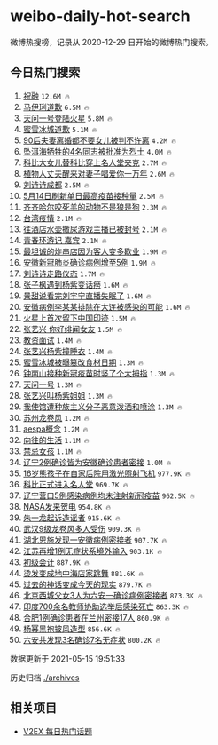 # weibo-daily-hot-search

微博热搜榜，记录从 2020-12-29 日开始的微博热门搜索。

## 今日热门搜索

<!-- BEGIN -->

1. [祝融](https://s.weibo.com/weibo?q=%E7%A5%9D%E8%9E%8D&Refer=top) `12.6M 🔥`
1. [马伊琍道歉](https://s.weibo.com/weibo?q=%23%E9%A9%AC%E4%BC%8A%E7%90%8D%E9%81%93%E6%AD%89%23&Refer=top) `6.5M 🔥`
1. [天问一号登陆火星](https://s.weibo.com/weibo?q=%E5%A4%A9%E9%97%AE%E4%B8%80%E5%8F%B7%E7%99%BB%E9%99%86%E7%81%AB%E6%98%9F&Refer=top) `5.8M 🔥`
1. [蜜雪冰城道歉](https://s.weibo.com/weibo?q=%23%E8%9C%9C%E9%9B%AA%E5%86%B0%E5%9F%8E%E9%81%93%E6%AD%89%23&Refer=top) `5.1M 🔥`
1. [90后夫妻离婚都不要女儿被判不许离](https://s.weibo.com/weibo?q=%2390%E5%90%8E%E5%A4%AB%E5%A6%BB%E7%A6%BB%E5%A9%9A%E9%83%BD%E4%B8%8D%E8%A6%81%E5%A5%B3%E5%84%BF%E8%A2%AB%E5%88%A4%E4%B8%8D%E8%AE%B8%E7%A6%BB%23&Refer=top) `4.2M 🔥`
1. [坠洱海牺牲的4名同志被批准为烈士](https://s.weibo.com/weibo?q=%23%E5%9D%A0%E6%B4%B1%E6%B5%B7%E7%89%BA%E7%89%B2%E7%9A%844%E5%90%8D%E5%90%8C%E5%BF%97%E8%A2%AB%E6%89%B9%E5%87%86%E4%B8%BA%E7%83%88%E5%A3%AB%23&Refer=top) `4.0M 🔥`
1. [科比大女儿替科比穿上名人堂夹克](https://s.weibo.com/weibo?q=%23%E7%A7%91%E6%AF%94%E5%A4%A7%E5%A5%B3%E5%84%BF%E6%9B%BF%E7%A7%91%E6%AF%94%E7%A9%BF%E4%B8%8A%E5%90%8D%E4%BA%BA%E5%A0%82%E5%A4%B9%E5%85%8B%23&Refer=top) `2.7M 🔥`
1. [植物人丈夫醒来对妻子唱爱你一万年](https://s.weibo.com/weibo?q=%23%E6%A4%8D%E7%89%A9%E4%BA%BA%E4%B8%88%E5%A4%AB%E9%86%92%E6%9D%A5%E5%AF%B9%E5%A6%BB%E5%AD%90%E5%94%B1%E7%88%B1%E4%BD%A0%E4%B8%80%E4%B8%87%E5%B9%B4%23&Refer=top) `2.6M 🔥`
1. [刘诗诗成都](https://s.weibo.com/weibo?q=%23%E5%88%98%E8%AF%97%E8%AF%97%E6%88%90%E9%83%BD%23&Refer=top) `2.5M 🔥`
1. [5月14日刷新单日最高疫苗接种量](https://s.weibo.com/weibo?q=%235%E6%9C%8814%E6%97%A5%E5%88%B7%E6%96%B0%E5%8D%95%E6%97%A5%E6%9C%80%E9%AB%98%E7%96%AB%E8%8B%97%E6%8E%A5%E7%A7%8D%E9%87%8F%23&Refer=top) `2.5M 🔥`
1. [齐齐哈尔咬死羊的动物不是狼是狗](https://s.weibo.com/weibo?q=%23%E9%BD%90%E9%BD%90%E5%93%88%E5%B0%94%E5%92%AC%E6%AD%BB%E7%BE%8A%E7%9A%84%E5%8A%A8%E7%89%A9%E4%B8%8D%E6%98%AF%E7%8B%BC%E6%98%AF%E7%8B%97%23&Refer=top) `2.3M 🔥`
1. [台湾疫情](https://s.weibo.com/weibo?q=%E5%8F%B0%E6%B9%BE%E7%96%AB%E6%83%85&Refer=top) `2.1M 🔥`
1. [往酒店水壶撒尿游戏主播已被封号](https://s.weibo.com/weibo?q=%23%E5%BE%80%E9%85%92%E5%BA%97%E6%B0%B4%E5%A3%B6%E6%92%92%E5%B0%BF%E6%B8%B8%E6%88%8F%E4%B8%BB%E6%92%AD%E5%B7%B2%E8%A2%AB%E5%B0%81%E5%8F%B7%23&Refer=top) `2.1M 🔥`
1. [青春环游记 嘉宾](https://s.weibo.com/weibo?q=%E9%9D%92%E6%98%A5%E7%8E%AF%E6%B8%B8%E8%AE%B0%20%E5%98%89%E5%AE%BE&Refer=top) `2.1M 🔥`
1. [最坦诚的炸串店因为客人变多歇业](https://s.weibo.com/weibo?q=%23%E6%9C%80%E5%9D%A6%E8%AF%9A%E7%9A%84%E7%82%B8%E4%B8%B2%E5%BA%97%E5%9B%A0%E4%B8%BA%E5%AE%A2%E4%BA%BA%E5%8F%98%E5%A4%9A%E6%AD%87%E4%B8%9A%23&Refer=top) `1.9M 🔥`
1. [安徽新冠肺炎确诊病例增至5例](https://s.weibo.com/weibo?q=%23%E5%AE%89%E5%BE%BD%E6%96%B0%E5%86%A0%E8%82%BA%E7%82%8E%E7%A1%AE%E8%AF%8A%E7%97%85%E4%BE%8B%E5%A2%9E%E8%87%B35%E4%BE%8B%23&Refer=top) `1.9M 🔥`
1. [刘诗诗走路仪态](https://s.weibo.com/weibo?q=%23%E5%88%98%E8%AF%97%E8%AF%97%E8%B5%B0%E8%B7%AF%E4%BB%AA%E6%80%81%23&Refer=top) `1.7M 🔥`
1. [张子枫遇到杨紫变话痨](https://s.weibo.com/weibo?q=%23%E5%BC%A0%E5%AD%90%E6%9E%AB%E9%81%87%E5%88%B0%E6%9D%A8%E7%B4%AB%E5%8F%98%E8%AF%9D%E7%97%A8%23&Refer=top) `1.6M 🔥`
1. [景甜说看完刘宇宁直播失眠了](https://s.weibo.com/weibo?q=%23%E6%99%AF%E7%94%9C%E8%AF%B4%E7%9C%8B%E5%AE%8C%E5%88%98%E5%AE%87%E5%AE%81%E7%9B%B4%E6%92%AD%E5%A4%B1%E7%9C%A0%E4%BA%86%23&Refer=top) `1.6M 🔥`
1. [安徽病例李某某排除在大连被感染的可能](https://s.weibo.com/weibo?q=%23%E5%AE%89%E5%BE%BD%E7%97%85%E4%BE%8B%E6%9D%8E%E6%9F%90%E6%9F%90%E6%8E%92%E9%99%A4%E5%9C%A8%E5%A4%A7%E8%BF%9E%E8%A2%AB%E6%84%9F%E6%9F%93%E7%9A%84%E5%8F%AF%E8%83%BD%23&Refer=top) `1.6M 🔥`
1. [火星上首次留下中国印迹](https://s.weibo.com/weibo?q=%23%E7%81%AB%E6%98%9F%E4%B8%8A%E9%A6%96%E6%AC%A1%E7%95%99%E4%B8%8B%E4%B8%AD%E5%9B%BD%E5%8D%B0%E8%BF%B9%23&Refer=top) `1.5M 🔥`
1. [张艺兴 你好绯闻女友](https://s.weibo.com/weibo?q=%E5%BC%A0%E8%89%BA%E5%85%B4%20%E4%BD%A0%E5%A5%BD%E7%BB%AF%E9%97%BB%E5%A5%B3%E5%8F%8B&Refer=top) `1.5M 🔥`
1. [教资面试](https://s.weibo.com/weibo?q=%23%E6%95%99%E8%B5%84%E9%9D%A2%E8%AF%95%23&Refer=top) `1.4M 🔥`
1. [张艺兴杨紫撞睡衣](https://s.weibo.com/weibo?q=%23%E5%BC%A0%E8%89%BA%E5%85%B4%E6%9D%A8%E7%B4%AB%E6%92%9E%E7%9D%A1%E8%A1%A3%23&Refer=top) `1.4M 🔥`
1. [蜜雪冰城被曝篡改食材日期](https://s.weibo.com/weibo?q=%23%E8%9C%9C%E9%9B%AA%E5%86%B0%E5%9F%8E%E8%A2%AB%E6%9B%9D%E7%AF%A1%E6%94%B9%E9%A3%9F%E6%9D%90%E6%97%A5%E6%9C%9F%23&Refer=top) `1.3M 🔥`
1. [钟南山接种新冠疫苗时竖了个大拇指](https://s.weibo.com/weibo?q=%23%E9%92%9F%E5%8D%97%E5%B1%B1%E6%8E%A5%E7%A7%8D%E6%96%B0%E5%86%A0%E7%96%AB%E8%8B%97%E6%97%B6%E7%AB%96%E4%BA%86%E4%B8%AA%E5%A4%A7%E6%8B%87%E6%8C%87%23&Refer=top) `1.3M 🔥`
1. [天问一号](https://s.weibo.com/weibo?q=%23%E5%A4%A9%E9%97%AE%E4%B8%80%E5%8F%B7%23&Refer=top) `1.3M 🔥`
1. [张艺兴叫杨紫姐姐](https://s.weibo.com/weibo?q=%23%E5%BC%A0%E8%89%BA%E5%85%B4%E5%8F%AB%E6%9D%A8%E7%B4%AB%E5%A7%90%E5%A7%90%23&Refer=top) `1.3M 🔥`
1. [我使馆遭种族主义分子恶意泼洒和喷涂](https://s.weibo.com/weibo?q=%23%E6%88%91%E4%BD%BF%E9%A6%86%E9%81%AD%E7%A7%8D%E6%97%8F%E4%B8%BB%E4%B9%89%E5%88%86%E5%AD%90%E6%81%B6%E6%84%8F%E6%B3%BC%E6%B4%92%E5%92%8C%E5%96%B7%E6%B6%82%23&Refer=top) `1.3M 🔥`
1. [苏州龙卷风](https://s.weibo.com/weibo?q=%E8%8B%8F%E5%B7%9E%E9%BE%99%E5%8D%B7%E9%A3%8E&Refer=top) `1.2M 🔥`
1. [aespa概念](https://s.weibo.com/weibo?q=%23aespa%E6%A6%82%E5%BF%B5%23&Refer=top) `1.2M 🔥`
1. [向往的生活](https://s.weibo.com/weibo?q=%E5%90%91%E5%BE%80%E7%9A%84%E7%94%9F%E6%B4%BB&Refer=top) `1.1M 🔥`
1. [禁忌女孩](https://s.weibo.com/weibo?q=%E7%A6%81%E5%BF%8C%E5%A5%B3%E5%AD%A9&Refer=top) `1.1M 🔥`
1. [辽宁2例确诊皆为安徽确诊患者密接](https://s.weibo.com/weibo?q=%23%E8%BE%BD%E5%AE%812%E4%BE%8B%E7%A1%AE%E8%AF%8A%E7%9A%86%E4%B8%BA%E5%AE%89%E5%BE%BD%E7%A1%AE%E8%AF%8A%E6%82%A3%E8%80%85%E5%AF%86%E6%8E%A5%23&Refer=top) `1.0M 🔥`
1. [16岁熊孩子在自家后院用激光照射飞机](https://s.weibo.com/weibo?q=%2316%E5%B2%81%E7%86%8A%E5%AD%A9%E5%AD%90%E5%9C%A8%E8%87%AA%E5%AE%B6%E5%90%8E%E9%99%A2%E7%94%A8%E6%BF%80%E5%85%89%E7%85%A7%E5%B0%84%E9%A3%9E%E6%9C%BA%23&Refer=top) `977.9K 🔥`
1. [科比正式进入名人堂](https://s.weibo.com/weibo?q=%23%E7%A7%91%E6%AF%94%E6%AD%A3%E5%BC%8F%E8%BF%9B%E5%85%A5%E5%90%8D%E4%BA%BA%E5%A0%82%23&Refer=top) `969.7K 🔥`
1. [辽宁营口5例感染病例均未注射新冠疫苗](https://s.weibo.com/weibo?q=%23%E8%BE%BD%E5%AE%81%E8%90%A5%E5%8F%A35%E4%BE%8B%E6%84%9F%E6%9F%93%E7%97%85%E4%BE%8B%E5%9D%87%E6%9C%AA%E6%B3%A8%E5%B0%84%E6%96%B0%E5%86%A0%E7%96%AB%E8%8B%97%23&Refer=top) `962.5K 🔥`
1. [NASA发来贺电](https://s.weibo.com/weibo?q=%23NASA%E5%8F%91%E6%9D%A5%E8%B4%BA%E7%94%B5%23&Refer=top) `954.8K 🔥`
1. [朱一龙起诉造谣者](https://s.weibo.com/weibo?q=%23%E6%9C%B1%E4%B8%80%E9%BE%99%E8%B5%B7%E8%AF%89%E9%80%A0%E8%B0%A3%E8%80%85%23&Refer=top) `915.6K 🔥`
1. [武汉9级龙卷风多人受伤](https://s.weibo.com/weibo?q=%23%E6%AD%A6%E6%B1%899%E7%BA%A7%E9%BE%99%E5%8D%B7%E9%A3%8E%E5%A4%9A%E4%BA%BA%E5%8F%97%E4%BC%A4%23&Refer=top) `909.3K 🔥`
1. [湖北恩施发现一安徽病例密接者](https://s.weibo.com/weibo?q=%23%E6%B9%96%E5%8C%97%E6%81%A9%E6%96%BD%E5%8F%91%E7%8E%B0%E4%B8%80%E5%AE%89%E5%BE%BD%E7%97%85%E4%BE%8B%E5%AF%86%E6%8E%A5%E8%80%85%23&Refer=top) `907.7K 🔥`
1. [江苏再增1例无症状系境外输入](https://s.weibo.com/weibo?q=%23%E6%B1%9F%E8%8B%8F%E5%86%8D%E5%A2%9E1%E4%BE%8B%E6%97%A0%E7%97%87%E7%8A%B6%E7%B3%BB%E5%A2%83%E5%A4%96%E8%BE%93%E5%85%A5%23&Refer=top) `903.1K 🔥`
1. [初级会计](https://s.weibo.com/weibo?q=%E5%88%9D%E7%BA%A7%E4%BC%9A%E8%AE%A1&Refer=top) `887.9K 🔥`
1. [烫发变成地中海店家跳舞](https://s.weibo.com/weibo?q=%E7%83%AB%E5%8F%91%E5%8F%98%E6%88%90%E5%9C%B0%E4%B8%AD%E6%B5%B7%E5%BA%97%E5%AE%B6%E8%B7%B3%E8%88%9E&Refer=top) `881.6K 🔥`
1. [过去的神话变成今天的现实](https://s.weibo.com/weibo?q=%23%E8%BF%87%E5%8E%BB%E7%9A%84%E7%A5%9E%E8%AF%9D%E5%8F%98%E6%88%90%E4%BB%8A%E5%A4%A9%E7%9A%84%E7%8E%B0%E5%AE%9E%23&Refer=top) `879.7K 🔥`
1. [北京西城父女3人为六安一确诊病例密接者](https://s.weibo.com/weibo?q=%23%E5%8C%97%E4%BA%AC%E8%A5%BF%E5%9F%8E%E7%88%B6%E5%A5%B33%E4%BA%BA%E4%B8%BA%E5%85%AD%E5%AE%89%E4%B8%80%E7%A1%AE%E8%AF%8A%E7%97%85%E4%BE%8B%E5%AF%86%E6%8E%A5%E8%80%85%23&Refer=top) `873.3K 🔥`
1. [印度700余名教师协助选举后感染死亡](https://s.weibo.com/weibo?q=%23%E5%8D%B0%E5%BA%A6700%E4%BD%99%E5%90%8D%E6%95%99%E5%B8%88%E5%8D%8F%E5%8A%A9%E9%80%89%E4%B8%BE%E5%90%8E%E6%84%9F%E6%9F%93%E6%AD%BB%E4%BA%A1%23&Refer=top) `863.3K 🔥`
1. [合肥1例确诊患者在兰州密接17人](https://s.weibo.com/weibo?q=%23%E5%90%88%E8%82%A51%E4%BE%8B%E7%A1%AE%E8%AF%8A%E6%82%A3%E8%80%85%E5%9C%A8%E5%85%B0%E5%B7%9E%E5%AF%86%E6%8E%A517%E4%BA%BA%23&Refer=top) `860.9K 🔥`
1. [杨幂黑袍披风造型](https://s.weibo.com/weibo?q=%23%E6%9D%A8%E5%B9%82%E9%BB%91%E8%A2%8D%E6%8A%AB%E9%A3%8E%E9%80%A0%E5%9E%8B%23&Refer=top) `856.6K 🔥`
1. [六安共发现3名确诊7名无症状](https://s.weibo.com/weibo?q=%23%E5%85%AD%E5%AE%89%E5%85%B1%E5%8F%91%E7%8E%B03%E5%90%8D%E7%A1%AE%E8%AF%8A7%E5%90%8D%E6%97%A0%E7%97%87%E7%8A%B6%23&Refer=top) `800.2K 🔥`

数据更新于 2021-05-15 19:51:33

<!-- END -->

历史归档 [./archives](./archives)

## 相关项目

- [V2EX 每日热门话题](https://github.com/boojack/v2ex-daily-hot-topic)
